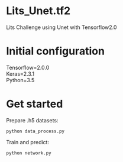 # Lits_Unet.tf2
Lits Challenge using Unet with Tensorflow2.0

# Initial configuration
Tensorflow=2.0.0\
Keras=2.3.1\
Python=3.5

# Get started
Prepare .h5 datasets:
```
python data_process.py
```

Train and predict:
```
python network.py
```
